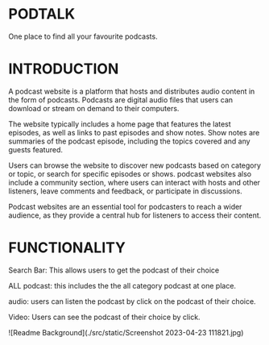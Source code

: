 # PODTALK
One place to find all your favourite podcasts.

# INTRODUCTION
A podcast website is a platform that hosts and distributes audio content in the form of podcasts. Podcasts are digital audio files that users can download or stream on demand to their computers.

The website typically includes a home page that features the latest episodes, as well as links to past episodes and show notes. Show notes are summaries of the podcast episode, including the topics covered and any guests featured.

Users can browse the website to discover new podcasts based on category or topic, or search for specific episodes or shows. podcast websites also include a community section, where users can interact with hosts and other listeners, leave comments and feedback, or participate in discussions.

Podcast websites are an essential tool for podcasters to reach a wider audience, as they provide a central hub for listeners to access their content. 

# FUNCTIONALITY
Search Bar:
This allows users to get the podcast of their choice

ALL podcast:
this includes the the all category podcast at one place.

audio:
users can listen the podcast by click on the podcast of their choice.

Video: Users can see the podcast of their choice by click.

![Readme Background](./src/static/Screenshot 2023-04-23 111821.jpg)
